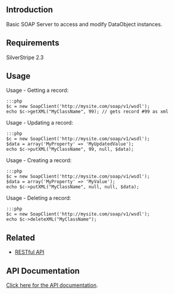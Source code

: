 ## Introduction

Basic SOAP Server to access and modify DataObject instances.

## Requirements

SilverStripe 2.3

## Usage

Usage - Getting a record:

	:::php
	$c = new SoapClient('http://mysite.com/soap/v1/wsdl');
	echo $c->getXML("MyClassName", 99); // gets record #99 as xml


Usage - Updating a record:

	:::php
	$c = new SoapClient('http://mysite.com/soap/v1/wsdl');
	$data = array('MyProperty' => 'MyUpdatedValue');
	echo $c->putXML("MyClassName", 99, null, $data);


Usage - Creating a record:

	:::php
	$c = new SoapClient('http://mysite.com/soap/v1/wsdl');
	$data = array('MyProperty' => 'MyValue');
	echo $c->putXML("MyClassName", null, null, $data);


Usage - Deleting a record:

	:::php
	$c = new SoapClient('http://mysite.com/soap/v1/wsdl');
	echo $c->deleteXML("MyClassName");


## Related

*  [RESTful API](restfulserver)

## API Documentation

[Click here for the API documentation](http://doc.silverstripe.com/assets/classes/sapphire/api/SOAPModelAccess.html).
